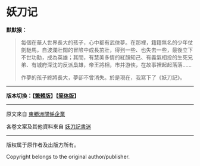 # 妖刀记

**默默猴：**

>每個在華人世界長大的孩子，心中都有武俠夢。在那裡，籍籍無名的少年仗劍馳馬，自波瀾壯闊的冒險中成長茁壯，得到一些、也失去一些，最後立下不世功勳，成為英雄；其間，有慧美多情的紅顏知己、有義氣相投的生死兄弟、有城府深沈的反派梟雄，帝王將相，市井游俠，在故事裡起起落落……
>
>作夢的孩子終將長大，夢卻不曾消失。於是現在，我寫下了《妖刀記》。

----

**版本切換：【[繁體版](http://legacy.gitbook.com/read/book/ikenbe/ydj)】【[简体版](http://legacy.gitbook.com/read/book/ikenbe/ydj_sc)】**

----

原文來自 [東勝洲關係企業](http://www.momoho45.com)

各卷文案及其他資料來自 [妖刀記書迷](https://sites.google.com/site/yaodaojifan)

----


版权属于原作者及出版方所有。

Copyright belongs to the original author/publisher.


